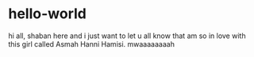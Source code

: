 # hello-world
hi all,
 shaban here and i just want 
 to let u all know that am so in love
 with this girl called Asmah Hanni Hamisi. 
 mwaaaaaaaah
